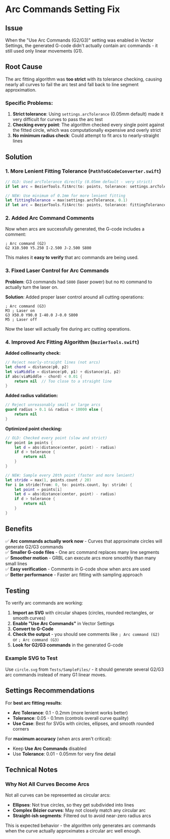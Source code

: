 # Arc Commands Setting Fix

## Issue
When the "Use Arc Commands (G2/G3)" setting was enabled in Vector Settings, the generated G-code didn't actually contain arc commands - it still used only linear movements (G1).

## Root Cause
The arc fitting algorithm was **too strict** with its tolerance checking, causing nearly all curves to fail the arc test and fall back to line segment approximation.

### Specific Problems:
1. **Strict tolerance**: Using `settings.arcTolerance` (0.05mm default) made it very difficult for curves to pass the arc test
2. **Checking every point**: The algorithm checked every single point against the fitted circle, which was computationally expensive and overly strict
3. **No minimum radius check**: Could attempt to fit arcs to nearly-straight lines

## Solution

### 1. More Lenient Fitting Tolerance (`PathToGCodeConverter.swift`)
```swift
// OLD: Used arcTolerance directly (0.05mm default - very strict)
if let arc = BezierTools.fitArc(to: points, tolerance: settings.arcTolerance) {

// NEW: Use minimum of 0.1mm for more lenient fitting
let fittingTolerance = max(settings.arcTolerance, 0.1)
if let arc = BezierTools.fitArc(to: points, tolerance: fittingTolerance) {
```

### 2. Added Arc Command Comments
Now when arcs are successfully generated, the G-code includes a comment:
```gcode
; Arc command (G2)
G2 X10.500 Y5.250 I-2.500 J-2.500 S800
```
This makes it **easy to verify** that arc commands are being used.

### 3. Fixed Laser Control for Arc Commands
**Problem**: G3 commands had `S800` (laser power) but no `M3` command to actually turn the laser on.

**Solution**: Added proper laser control around all cutting operations:
```gcode
; Arc command (G3)
M3 ; Laser on
G3 X50.0 Y90.0 I-40.0 J-0.0 S800
M5 ; Laser off
```
Now the laser will actually fire during arc cutting operations.

### 4. Improved Arc Fitting Algorithm (`BezierTools.swift`)

**Added collinearity check:**
```swift
// Reject nearly-straight lines (not arcs)
let chord = distance(p0, p2)
let viaMiddle = distance(p0, p1) + distance(p1, p2)
if abs(viaMiddle - chord) < 0.01 {
    return nil  // Too close to a straight line
}
```

**Added radius validation:**
```swift
// Reject unreasonably small or large arcs
guard radius > 0.1 && radius < 10000 else {
    return nil
}
```

**Optimized point checking:**
```swift
// OLD: Checked every point (slow and strict)
for point in points {
    let d = abs(distance(center, point) - radius)
    if d > tolerance {
        return nil
    }
}

// NEW: Sample every 20th point (faster and more lenient)
let stride = max(1, points.count / 20)
for i in stride(from: 0, to: points.count, by: stride) {
    let point = points[i]
    let d = abs(distance(center, point) - radius)
    if d > tolerance {
        return nil
    }
}
```

## Benefits

✅ **Arc commands actually work now** - Curves that approximate circles will generate G2/G3 commands  
✅ **Smaller G-code files** - One arc command replaces many line segments  
✅ **Smoother motion** - GRBL can execute arcs more smoothly than many small lines  
✅ **Easy verification** - Comments in G-code show when arcs are used  
✅ **Better performance** - Faster arc fitting with sampling approach

## Testing

To verify arc commands are working:

1. **Import an SVG** with circular shapes (circles, rounded rectangles, or smooth curves)
2. **Enable "Use Arc Commands"** in Vector Settings
3. **Convert to G-Code**
4. **Check the output** - you should see comments like `; Arc command (G2)` or `; Arc command (G3)`
5. **Look for G2/G3 commands** in the generated G-code

### Example SVG to Test
Use `circle.svg` from `Tests/SampleFiles/` - it should generate several G2/G3 arc commands instead of many G1 linear moves.

## Settings Recommendations

For **best arc fitting results**:
- **Arc Tolerance**: 0.1 - 0.2mm (more lenient works better)
- **Tolerance**: 0.05 - 0.1mm (controls overall curve quality)
- **Use Case**: Best for SVGs with circles, ellipses, and smooth rounded corners

For **maximum accuracy** (when arcs aren't critical):
- Keep **Use Arc Commands** disabled
- Use **Tolerance**: 0.01 - 0.05mm for very fine detail

## Technical Notes

### Why Not All Curves Become Arcs
Not all curves can be represented as circular arcs:
- **Ellipses**: Not true circles, so they get subdivided into lines
- **Complex Bézier curves**: May not closely match any circular arc
- **Straight-ish segments**: Filtered out to avoid near-zero radius arcs

This is expected behavior - the algorithm only generates arc commands when the curve actually approximates a circular arc well enough.

